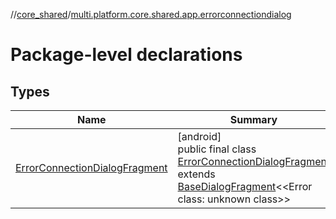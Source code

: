//[core_shared](../../index.md)/[multi.platform.core.shared.app.errorconnectiondialog](index.md)

# Package-level declarations

## Types

| Name | Summary |
|---|---|
| [ErrorConnectionDialogFragment](-error-connection-dialog-fragment/index.md) | [android]<br>public final class [ErrorConnectionDialogFragment](-error-connection-dialog-fragment/index.md) extends [BaseDialogFragment](../multi.platform.core.shared.app.common/-base-dialog-fragment/index.md)&lt;&lt;Error class: unknown class&gt;&gt; |
